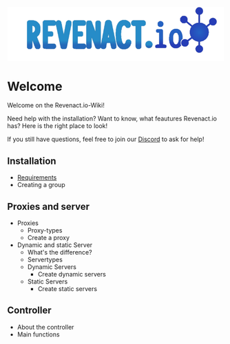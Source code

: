 <!-- TITLE: Revenact.io-Wiki -->

![Revenact.io](/uploads/eebbztz.png "Eebbztz")
# Welcome
Welcome on the Revenact.io-Wiki!

Need help with the installation? Want to know, what feautures Revenact.io has?
Here is the right place to look!

If you still have questions, feel free to join our [Discord](https://discord.gg/ScvktPH) to ask for help!

## Installation
* [Requirements](requirements)
* Creating a group
## Proxies and server
* Proxies
   *  Proxy-types
   *  Create a proxy
* Dynamic and static Server
   * What's the difference?
   * Servertypes
   * Dynamic Servers
      * Create dynamic servers
   * Static Servers
      * Create static servers
## Controller
* About the controller
* Main functions